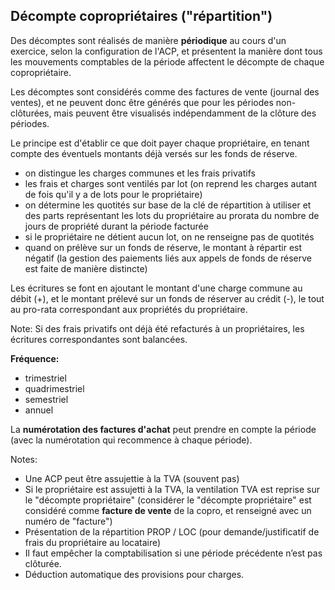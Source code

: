 ## Décompte copropriétaires ("répartition")

Des décomptes sont réalisés de manière **périodique** au cours d'un exercice, selon la configuration de l'ACP, et présentent la manière dont  tous les mouvements comptables de la période affectent le décompte de chaque copropriétaire.

Les décomptes sont considérés comme des factures de vente (journal des ventes), et ne peuvent donc être générés que pour les périodes non-clôturées, mais peuvent être visualisés indépendamment de la clôture des périodes.

Le principe est d'établir ce que doit payer chaque propriétaire, en tenant compte des éventuels montants déjà versés sur les fonds de réserve.

* on distingue les charges communes et les frais privatifs
* les frais et charges sont ventilés par lot (on reprend les charges autant de fois qu'il y a de lots pour le propriétaire)
* on détermine les quotités sur base de la clé de répartition à utiliser et des parts représentant les lots du propriétaire  au prorata du nombre de jours de propriété durant la période facturée
* si le propriétaire ne détient aucun lot, on ne renseigne pas de quotités
* quand on prélève sur un fonds de réserve, le montant à répartir est négatif (la gestion des paiements liés aux appels de fonds de réserve est faite de manière distincte)

Les écritures se font en ajoutant le montant d'une charge commune au débit (+), et le montant prélevé sur un fonds de réserver au crédit (-), le tout au pro-rata correspondant aux propriétés du propriétaire. 

Note: Si des frais privatifs ont déjà été refacturés à un propriétaires, les écritures correspondantes sont balancées.



**Fréquence:**

* trimestriel
* quadrimestriel
* semestriel
* annuel 

La **numérotation des factures d'achat** peut prendre en compte la période (avec la numérotation qui recommence à chaque période).



Notes: 

* Une ACP peut être assujettie à la TVA (souvent pas)
* Si le propriétaire est assujetti à la TVA, la ventilation TVA est reprise sur le "décompte propriétaire" (considérer le "décompte propriétaire" est considéré comme **facture de vente** de la copro, et renseigné avec un numéro de "facture")
* Présentation de la répartition PROP / LOC (pour demande/justificatif de frais du propriétaire au locataire)
* Il faut empêcher la comptabilisation si une période précédente n’est pas clôturée.
* Déduction automatique des provisions pour charges.
